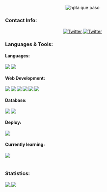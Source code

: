 <p align="center">
  <img src="https://raw.githubusercontent.com/Lokitosi10/Lokitosi10/master/assets/banner.gif" alt="hpta que paso">
</p>

### Contact Info:
<div align="center">
</a>

<a href="https://twitter.com/lokitosi">
  <img align="center" alt="Twitter"  src="https://img.shields.io/badge/-Twitter-1DA1F2?logo=twitter&logoColor=white&style=for-the-badge" />
</a>

<a href="https://www.linkedin.com/in/edison-andres-gamba-robayo-57367b1b6/">
  <img align="center" alt="Twitter"  src="https://img.shields.io/badge/-Linkedin-0A66C2?logo=linkedin&logoColor=white&style=for-the-badge" />
</a>

<br>
</div>

### Languages & Tools:

#### Languages:
<div>
<img align="left" src="https://img.shields.io/badge/-Java-007396?logo=java&logoColor=white&logoWidith=200&style=for-the-badge"/>
<img align="left" src="https://img.shields.io/badge/-Python-3776AB?logo=python&logoColor=white&style=for-the-badge"/>
<br>
</div>

#### Web Development:
<div>
<img align="left" src="https://img.shields.io/badge/-JavaScript-F7DF1E?logo=javascript&logoColor=black&style=for-the-badge"/>
<img align="left" src="https://img.shields.io/badge/-Node.js-339933?logo=node.js&logoColor=white&style=for-the-badge"/>
<img align="left" src="https://img.shields.io/badge/-Discord.js-5865F2?logo=discord&logoColor=white&style=for-the-badge"/>
<img align="left" src="https://img.shields.io/badge/-HTML5-E34F26?logo=html5&logoColor=white&style=for-the-badge"/>
<img align="left" src="https://img.shields.io/badge/-CSS3-1572B6?logo=css3&logoColor=white&style=for-the-badge"/>
<img align="left" src="https://img.shields.io/badge/-BootStrap-7952B3?logo=bootstrap&logoColor=white&style=for-the-badge"/>
<br>
</div>

#### Database:
<div>
<img align="left" src="https://img.shields.io/badge/-MySQL-4479A1?logo=mysql&logoColor=white&style=for-the-badge"/>
<img align="left" src="https://img.shields.io/badge/-PostgreSQL-4169E1?logo=postgresql&logoColor=white&style=for-the-badge"/>
<br>
</div>

#### Deploy:
<div>
<img align="left" src="https://img.shields.io/badge/-Heroku-430098?logo=heroku&logoColor=white&style=for-the-badge"/>
<br>
</div>

#### Currently learning:
<div>
<img align="left" src="https://img.shields.io/badge/-React-61DAFB?logo=react&logoColor=white&style=for-the-badge"/>
<br>
<br>
</div>

### Statistics:
<a href="https://github-readme-stats.vercel.app/api?username=Lokitosi&theme=monokai&show_icons=true&bg_color=DEG,532770,066ab4&title_color=FFFFFF&text_color=FFFFFF&icon_color=FF69B4">
  <img align="center" src="https://github-readme-stats.vercel.app/api?username=Lokitosi&theme=monokai&show_icons=true&bg_color=DEG,532770,066ab4&title_color=FFFFFF&text_color=FFFFFF&icon_color=FF69B4"/>
</a>
<a href="https://github-readme-stats.vercel.app/api/top-langs/?username=Lokitosi&langs_count=8&card_width=400&layout=compact&bg_color=DEG,532770,066ab4&title_color=FFFFFF&text_color=FFFFFF&icon_color=FF69B4">
  <img align="center" src="https://github-readme-stats.vercel.app/api/top-langs/?username=Lokitosi&langs_count=8&card_width=350&theme=monokai&layout=compact&bg_color=DEG,532770,066ab4&title_color=FFFFFF&text_color=FFFFFF&icon_color=FF69B4" />
</a>
